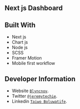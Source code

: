 ## Next js Dashboard

## Built With

* Next js
* Chart js
* Node js
* SCSS 
* Framer Motion
* Mobile first workflow


## Developer Information

* Website [`Blyncnov`](https://blyncnov.com/).
* Twitter [`@jeremytechie`](https://twitter.com/jeremytechie).
* Linkedin [`Taiwo Boluwatife`](https://linkedin.com/in/blyncnov).
